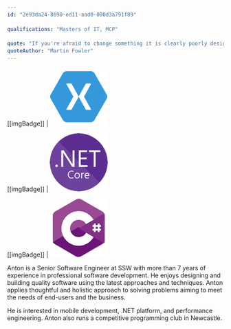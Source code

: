 ```yaml
---
id: "2e93da24-8690-ed11-aad0-000d3a791f89"

qualifications: "Masters of IT, MCP"

quote: "If you're afraid to change something it is clearly poorly designed."
quoteAuthor: "Martin Fowler"
---
```


[[imgBadge]]
| ![xamarin-logo.png](../badges/Developer-xamarin.png)

[[imgBadge]]
| ![dotnetcore.png](../badges/Developer-dotnet-core.png)

[[imgBadge]]
| ![dotnetcore.png](../badges/Developer-c-sharp.png)

Anton is a Senior Software Engineer at SSW with more than 7 years of experience in professional software development. He enjoys designing and building quality software using the latest approaches and techniques. Anton applies thoughtful and holistic approach to solving problems aiming to meet the needs of end-users and the business.

He is interested in mobile development, .NET platform, and performance engineering. Anton also runs a competitive programming club in Newcastle.
